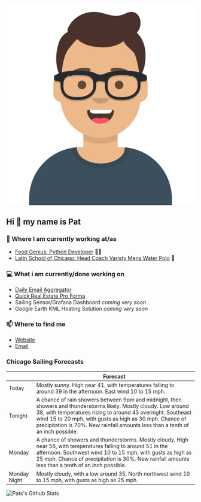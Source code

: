 [![Social banner for p-j-falconer](https://raw.githubusercontent.com/P-J-FALCONER/P-J-FALCONER/master/assets/avataaars.svg)](https://patfalconer.com/)
## Hi :wave: my name is Pat

### 💼 Where I am currently working at/as
- [Food Genius: Python Developer](https://getfoodgenius.com/) 🍔🐍
- [Latin School of Chicago: Head Coach Varisty Mens Water Polo](https://www.latinschool.org/) 🤽


### 💻 What i am currently/done working on
 - [Daily Email Aggregator](https://github.com/P-J-FALCONER/dott_daily_mail)
 - [Quick Real Estate Pro Forma](https://github.com/P-J-FALCONER/henry)
 - Sailing Sensor/Grafana Dashboard *coming very soon*
 - Google Earth KML Hosting Solution *coming very soon*

### 📫 Where to find me
 - [Website](https://patfalconer.com/)
 - [Email](mailto:patrick.j.falconer@gmail.com)


### Chicago Sailing Forecasts
|   | Forecast  |
|---|---|
| Today | Mostly sunny. High near 41, with temperatures falling to around 39 in the afternoon. East wind 10 to 15 mph. |
| Tonight | A chance of rain showers between 9pm and midnight, then showers and thunderstorms likely. Mostly cloudy. Low around 38, with temperatures rising to around 43 overnight. Southeast wind 15 to 20 mph, with gusts as high as 30 mph. Chance of precipitation is 70%. New rainfall amounts less than a tenth of an inch possible. |
| Monday | A chance of showers and thunderstorms. Mostly cloudy. High near 56, with temperatures falling to around 51 in the afternoon. Southwest wind 10 to 15 mph, with gusts as high as 25 mph. Chance of precipitation is 30%. New rainfall amounts less than a tenth of an inch possible. |
| Monday Night | Mostly cloudy, with a low around 35. North northwest wind 10 to 15 mph, with gusts as high as 25 mph. |

![Pats's Github Stats](https://github-readme-stats.vercel.app/api?username=p-j-falconer&show_icons=true&theme=radical)
